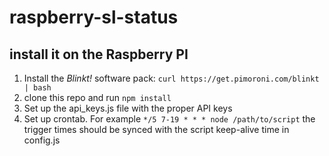 # raspberry-sl-status

## install it on the Raspberry PI

1. Install the _Blinkt!_ software pack: `curl https://get.pimoroni.com/blinkt | bash`
2. clone this repo and run `npm install`
3. Set up the api_keys.js file with the proper API keys
4. Set up crontab. For example `*/5 7-19 * * * node /path/to/script` the trigger times should be synced with the script keep-alive time in config.js
